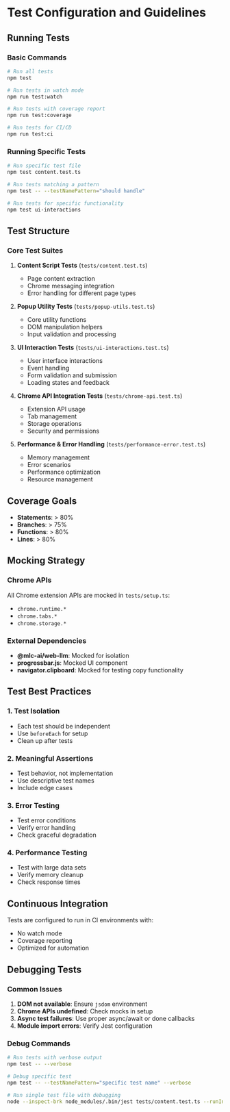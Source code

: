 # Test Configuration and Guidelines

## Running Tests

### Basic Commands
```bash
# Run all tests
npm test

# Run tests in watch mode
npm run test:watch

# Run tests with coverage report
npm run test:coverage

# Run tests for CI/CD
npm run test:ci
```

### Running Specific Tests
```bash
# Run specific test file
npm test content.test.ts

# Run tests matching a pattern
npm test -- --testNamePattern="should handle"

# Run tests for specific functionality
npm test ui-interactions
```

## Test Structure

### Core Test Suites

1. **Content Script Tests** (`tests/content.test.ts`)
   - Page content extraction
   - Chrome messaging integration
   - Error handling for different page types

2. **Popup Utility Tests** (`tests/popup-utils.test.ts`)
   - Core utility functions
   - DOM manipulation helpers
   - Input validation and processing

3. **UI Interaction Tests** (`tests/ui-interactions.test.ts`)
   - User interface interactions
   - Event handling
   - Form validation and submission
   - Loading states and feedback

4. **Chrome API Integration Tests** (`tests/chrome-api.test.ts`)
   - Extension API usage
   - Tab management
   - Storage operations
   - Security and permissions

5. **Performance & Error Handling** (`tests/performance-error.test.ts`)
   - Memory management
   - Error scenarios
   - Performance optimization
   - Resource management

## Coverage Goals

- **Statements**: > 80%
- **Branches**: > 75%
- **Functions**: > 80%
- **Lines**: > 80%

## Mocking Strategy

### Chrome APIs
All Chrome extension APIs are mocked in `tests/setup.ts`:
- `chrome.runtime.*`
- `chrome.tabs.*`
- `chrome.storage.*`

### External Dependencies
- **@mlc-ai/web-llm**: Mocked for isolation
- **progressbar.js**: Mocked UI component
- **navigator.clipboard**: Mocked for testing copy functionality

## Test Best Practices

### 1. Test Isolation
- Each test should be independent
- Use `beforeEach` for setup
- Clean up after tests

### 2. Meaningful Assertions
- Test behavior, not implementation
- Use descriptive test names
- Include edge cases

### 3. Error Testing
- Test error conditions
- Verify error handling
- Check graceful degradation

### 4. Performance Testing
- Test with large data sets
- Verify memory cleanup
- Check response times

## Continuous Integration

Tests are configured to run in CI environments with:
- No watch mode
- Coverage reporting
- Optimized for automation

## Debugging Tests

### Common Issues
1. **DOM not available**: Ensure `jsdom` environment
2. **Chrome APIs undefined**: Check mocks in setup
3. **Async test failures**: Use proper async/await or done callbacks
4. **Module import errors**: Verify Jest configuration

### Debug Commands
```bash
# Run tests with verbose output
npm test -- --verbose

# Debug specific test
npm test -- --testNamePattern="specific test name" --verbose

# Run single test file with debugging
node --inspect-brk node_modules/.bin/jest tests/content.test.ts --runInBand
```
